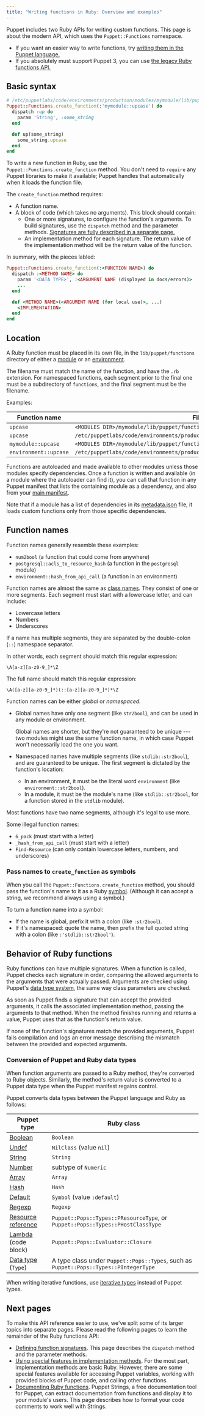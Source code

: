 ```yaml
---
title: "Writing functions in Ruby: Overview and examples"
---
```


[signatures]: ./functions_ruby_signatures.html
[implementation]: ./functions_ruby_implementation.html
[documenting]: ./functions_ruby_documenting.html
[func_puppet]: ./lang_write_functions_in_puppet.html
[func_legacy]: ./functions_legacy.html
[module]: ./modules_fundamentals.html
[environment]: ./environments.html
[symbol]: https://ruby-doc.org/core/Symbol.html
[data types]: ./lang_data_type.html
[boolean]: ./lang_data_boolean.html
[undef]: ./lang_data_undef.html
[string]: ./lang_data_string.html
[number]: ./lang_data_number.html
[array]: ./lang_data_array.html
[hash]: ./lang_data_hash.html
[default]: ./lang_data_default.html
[regexp]: ./lang_data_regexp.html
[resource reference]: ./lang_data_resource_reference.html
[lambda]: ./lang_lambdas.html
[data type]: ./lang_data_type.html

Puppet includes two Ruby APIs for writing custom functions. This page is about the modern API, which uses the `Puppet::Functions` namespace.

-   If you want an easier way to write functions, try [writing them in the Puppet language.][func_puppet]
-   If you absolutely must support Puppet 3, you can use [the legacy Ruby functions API.][func_legacy]

## Basic syntax

``` ruby
# /etc/puppetlabs/code/environments/production/modules/mymodule/lib/puppet/functions/mymodule/upcase.rb
Puppet::Functions.create_function(:'mymodule::upcase') do
  dispatch :up do
    param 'String', :some_string
  end

  def up(some_string)
    some_string.upcase
  end
end
```

To write a new function in Ruby, use the `Puppet::Functions.create_function` method. You don't need to `require` any Puppet libraries to make it available; Puppet handles that automatically when it loads the function file.

The `create_function` method requires:

-   A function name.
-   A block of code (which takes no arguments). This block should contain:
    -   One or more signatures, to configure the function's arguments. To build signatures, use the `dispatch` method and the parameter methods. [Signatures are fully described in a separate page.][signatures]
    -   An implementation method for each signature. The return value of the implementation method will be the return value of the function.

In summary, with the pieces labled:

``` ruby
Puppet::Functions.create_function(:<FUNCTION NAME>) do
  dispatch :<METHOD NAME> do
    param '<DATA TYPE>', :<ARGUMENT NAME (displayed in docs/errors)>
    ...
  end

  def <METHOD NAME>(<ARGUMENT NAME (for local use)>, ...)
    <IMPLEMENTATION>
  end
end
```

## Location

A Ruby function must be placed in its own file, in the `lib/puppet/functions` directory of either a [module][] or an [environment][].

The filename must match the name of the function, and have the `.rb` extension. For namespaced functions, each segment prior to the final one must be a subdirectory of `functions`, and the final segment must be the filename.

Examples:

Function name         | File location
----------------------|--------------
`upcase`              | `<MODULES DIR>/mymodule/lib/puppet/functions/upcase.rb`
`upcase`              | `/etc/puppetlabs/code/environments/production/lib/puppet/functions/upcase.rb`
`mymodule::upcase`    | `<MODULES DIR>/mymodule/lib/puppet/functions/mymodule/upcase.rb`
`environment::upcase` | `/etc/puppetlabs/code/environments/production/lib/puppet/functions/environment/upcase.rb`

Functions are autoloaded and made available to other modules unless those modules specify dependencies. Once a function is written and available (in a module where the autoloader can find it), you can call that function in any Puppet manifest that lists the containing module as a dependency, and also from your [main manifest](./dirs_manifest.html).

Note that if a module has a list of dependencies in its [metadata.json](./modules_metadata.html) file, it loads custom functions only from those specific dependencies.

## Function names

Function names generally resemble these examples:

-   `num2bool` (a function that could come from anywhere)
-   `postgresql::acls_to_resource_hash` (a function in the `postgresql` module)
-   `environment::hash_from_api_call` (a function in an environment)

Function names are almost the same as [class names](./lang_reserved.html#classes-and-defined-resource-types). They consist of one or more segments. Each segment must start with a lowercase letter, and can include:

-   Lowercase letters
-   Numbers
-   Underscores

If a name has multiple segments, they are separated by the double-colon (`::`) namespace separator.

In other words, each segment should match this regular expression:

    \A[a-z][a-z0-9_]*\Z

The full name should match this regular expression:

    \A([a-z][a-z0-9_]*)(::[a-z][a-z0-9_]*)*\Z

Function names can be either _global_ or _namespaced._

-   Global names have only one segment (like `str2bool`), and can be used in any module or environment.

    Global names are shorter, but they're not guaranteed to be unique --- two modules might use the same function name, in which case Puppet won't necessarily load the one you want.
-   Namespaced names have multiple segments (like `stdlib::str2bool`), and are guaranteed to be unique. The first segment is dictated by the function's location:
    -   In an environment, it must be the literal word `environment` (like `environment::str2bool`).
    -   In a module, it must be the module's name (like `stdlib::str2bool`, for a function stored in the `stdlib` module).

Most functions have two name segments, although it's legal to use more.

Some illegal function names:

-   `6_pack` (must start with a letter)
-   `_hash_from_api_call` (must start with a letter)
-   `Find-Resource` (can only contain lowercase letters, numbers, and underscores)

### Pass names to `create_function` as symbols

When you call the `Puppet::Functions.create_function` method, you should pass the function's name to it as a Ruby [symbol][]. (Although it can accept a string, we recommend always using a symbol.)

To turn a function name into a symbol:

-   If the name is global, prefix it with a colon (like `:str2bool`).
-   If it's namespaced: quote the name, then prefix the full quoted string with a colon (like `:'stdlib::str2bool'`).

## Behavior of Ruby functions

Ruby functions can have multiple signatures. When a function is called, Puppet checks each signature in order, comparing the allowed arguments to the arguments that were actually passed. Arguments are checked using Puppet's [data type system][data types], the same way class parameters are checked.

As soon as Puppet finds a signature that can accept the provided arguments, it calls the associated implementation method, passing the arguments to that method. When the method finishes running and returns a value, Puppet uses that as the function's return value.

If none of the function's signatures match the provided arguments, Puppet fails compilation and logs an error message describing the mismatch between the provided and expected arguments.

### Conversion of Puppet and Ruby data types

When function arguments are passed to a Ruby method, they're converted to Ruby objects. Similarly, the method's return value is converted to a Puppet data type when the Puppet manifest regains control.

Puppet converts data types between the Puppet language and Ruby as follows:

Puppet type             | Ruby class
------------------------|-------------------------------------------------------------------------------
[Boolean][]             | `Boolean`
[Undef][]               | `NilClass` (value `nil`)
[String][]              | `String`
[Number][]              | subtype of `Numeric`
[Array][]               | `Array`
[Hash][]                | `Hash`
[Default][]             | `Symbol` (value `:default`)
[Regexp][]              | `Regexp`
[Resource reference][]  | `Puppet::Pops::Types::PResourceType`, or `Puppet::Pops::Types::PHostClassType`
[Lambda][] (code block) | `Puppet::Pops::Evaluator::Closure`
[Data type][] (`Type`)  | A type class under `Puppet::Pops::Types`, such as `Puppet::Pops::Types::PIntegerType`

When writing iterative functions, use [iterative types](./functions_iterative.html) instead of Puppet types.

## Next pages

To make this API reference easier to use, we've split some of its larger topics into separate pages. Please read the following pages to learn the remainder of the Ruby functions API:

-   [Defining function signatures][signatures]. This page describes the `dispatch` method and the parameter methods.
-   [Using special features in implementation methods][implementation]. For the most part, implementation methods are basic Ruby. However, there are some special features available for accessing Puppet variables, working with provided blocks of Puppet code, and calling other functions.
-   [Documenting Ruby functions][documenting]. Puppet Strings, a free documentation tool for Puppet, can extract documentation from functions and display it to your module's users. This page describes how to format your code comments to work well with Strings.
